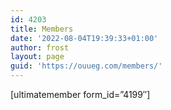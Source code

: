 ```yaml
---
id: 4203
title: Members
date: '2022-08-04T19:39:33+01:00'
author: frost
layout: page
guid: 'https://ouueg.com/members/'
---
```


\[ultimatemember form\_id=”4199″\]
